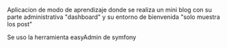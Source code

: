 Aplicacion de modo de aprendizaje donde se realiza un mini blog con su parte administrativa "dashboard" y su entorno de bienvenida "solo muestra los post"

Se uso la herramienta easyAdmin de symfony